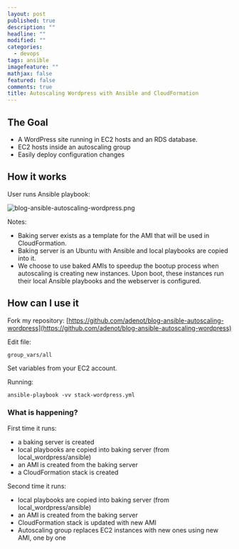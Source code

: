 ```yaml
---
layout: post
published: true
description: ""
headline: ""
modified: ""
categories: 
  - devops
tags: ansible
imagefeature: ""
mathjax: false
featured: false
comments: true
title: Autoscaling Wordpress with Ansible and CloudFormation
---
```



## The Goal

- A WordPress site running in EC2 hosts and an RDS database.
- EC2 hosts inside an autoscaling group
- Easily deploy configuration changes

## How it works

User runs Ansible playbook:

![blog-ansible-autoscaling-wordpress.png]({{site.baseurl}}/images/blog-ansible-autoscaling-wordpress.png)

Notes:
- Baking server exists as a template for the AMI that will be used in CloudFormation.
- Baking server is an Ubuntu with Ansible and local playbooks are copied into it.
- We choose to use baked AMIs to speedup the bootup process when autoscaling is creating new instances. Upon boot, these instances run their local Ansible playbooks and the webserver is configured.

## How can I use it

Fork my repository: [https://github.com/adenot/blog-ansible-autoscaling-wordpress](https://github.com/adenot/blog-ansible-autoscaling-wordpress)

Edit file:

    group_vars/all
    
Set variables from your EC2 account.

Running:

    ansible-playbook -vv stack-wordpress.yml
    
### What is happening?

First time it runs:
- a baking server is created
- local playbooks are copied into baking server (from local_wordpress/ansible)
- an AMI is created from the baking server
- a CloudFormation stack is created

Second time it runs:
- local playbooks are copied into baking server (from local_wordpress/ansible)
- an AMI is created from the baking server
- CloudFormation stack is updated with new AMI
- Autoscaling group replaces EC2 instances with new ones using new AMI, one by one
